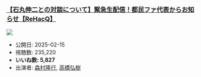 ### [【石丸伸二との対談について】緊急生配信！都民ファ代表からお知らせ【ReHacQ】](https://www.youtube.com/watch?v=3B_bfmKdDd0)
[![](https://img.youtube.com/vi/3B_bfmKdDd0/sddefault.jpg)](https://www.youtube.com/watch?v=3B_bfmKdDd0)
-   公開日: 2025-02-15
-   視聴数: 235,220
-   **いいね数: 5,827**
-   出演者: [森村隆行](/rehacq_fan/people/森村隆行 "wikilink"), [高橋弘樹](/rehacq_fan/people/高橋弘樹 "wikilink")
